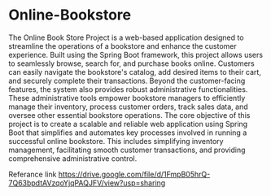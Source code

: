 # Online-Bookstore
The Online Book Store Project is a web-based application designed to streamline the operations of a bookstore and enhance the customer experience. Built using the Spring Boot framework, this project allows users to seamlessly browse, search for, and purchase books online. Customers can easily navigate the bookstore's catalog, add desired items to their cart, and securely complete their transactions. Beyond the customer-facing features, the system also provides robust administrative functionalities. These administrative tools empower bookstore managers to efficiently manage their inventory, process customer orders, track sales data, and oversee other essential bookstore operations. The core objective of this project is to create a scalable and reliable web application using Spring Boot that simplifies and automates key processes involved in running a successful online bookstore. This includes simplifying inventory management, facilitating smooth customer transactions, and providing comprehensive administrative control.

Referance link https://drive.google.com/file/d/1FmpB05hrQ-7Q63bpdtAVzqoYjqPAQJFV/view?usp=sharing
